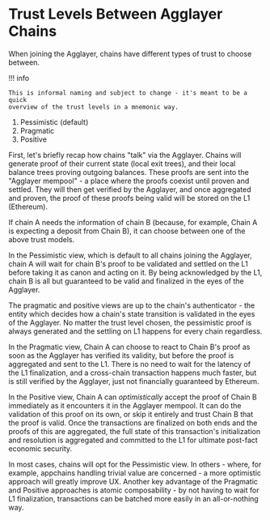# Trust Levels Between Agglayer Chains

When joining the Agglayer, chains have different types of trust to choose
between.

!!! info

    This is informal naming and subject to change - it's meant to be a quick
    overview of the trust levels in a mnemonic way.

1. Pessimistic (default)
2. Pragmatic
3. Positive

First, let's briefly recap how chains "talk" via the Agglayer. Chains will
generate proof of their current state (local exit trees), and their local
balance trees proving outgoing balances. These proofs are sent into the
"Agglayer mempool" - a place where the proofs coexist until proven and settled.
They will then get verified by the Agglayer, and once aggregated and proven, the
proof of these proofs being valid will be stored on the L1 (Ethereum).

If chain A needs the information of chain B (because, for example, Chain A is
expecting a deposit from Chain B), it can choose between one of the above trust
models.

In the Pessimistic view, which is default to all chains joining the Agglayer,
chain A will wait for chain B's proof to be validated and settled on the L1
before taking it as canon and acting on it. By being acknowledged by the L1,
chain B is all but guaranteed to be valid and finalized in the eyes of the
Agglayer.

The pragmatic and positive views are up to the chain's authenticator - the
entity which decides how a chain's state transition is validated in the eyes of
the Agglayer. No matter the trust level chosen, the pessimistic proof is always
generated and the settling on L1 happens for every chain regardless.

In the Pragmatic view, Chain A can choose to react to Chain B's proof as soon as
the Agglayer has verified its validity, but before the proof is aggregated and
sent to the L1. There is no need to wait for the latency of the L1 finalization,
and a cross-chain transaction happens much faster, but is still verified by the
Agglayer, just not financially guaranteed by Ethereum.

In the Positive view, Chain A can *optimistically* accept the proof of Chain B
immediately as it encounters it in the Agglayer mempool. It can do the
validation of this proof on its own, or skip it entirely and trust Chain B that
the proof is valid. Once the transactions are finalized on both ends and the
proofs of this are aggregated, the full state of this transaction's
initialization and resolution is aggregated and committed to the L1 for ultimate
post-fact economic security.

In most cases, chains will opt for the Pessimistic view. In others - where, for
example, appchains handling trivial value are concerned - a more optimistic
approach will greatly improve UX. Another key advantage of the Pragmatic and
Positive approaches is atomic composability - by not having to wait for L1
finalization, transactions can be batched more easily in an all-or-nothing way.
